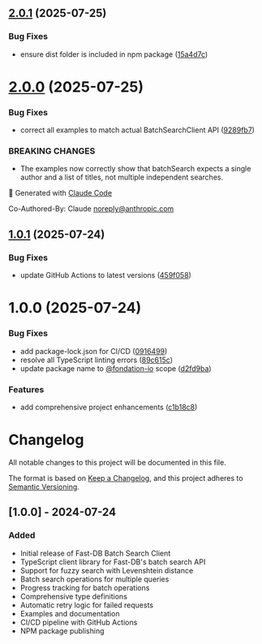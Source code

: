 ## [2.0.1](https://github.com/fondation-io/fast-db-batch-search-client/compare/v2.0.0...v2.0.1) (2025-07-25)

### Bug Fixes

- ensure dist folder is included in npm package ([15a4d7c](https://github.com/fondation-io/fast-db-batch-search-client/commit/15a4d7c84bd6d2cde6ef4b31f1b2dc5ae20a2546))

# [2.0.0](https://github.com/fondation-io/fast-db-batch-search-client/compare/v1.0.1...v2.0.0) (2025-07-25)

### Bug Fixes

- correct all examples to match actual BatchSearchClient API ([9289fb7](https://github.com/fondation-io/fast-db-batch-search-client/commit/9289fb7cfc38c99906cc3f014ed80572e43e2fcb))

### BREAKING CHANGES

- The examples now correctly show that batchSearch expects a single author and a list of titles, not multiple independent searches.

🤖 Generated with [Claude Code](https://claude.ai/code)

Co-Authored-By: Claude <noreply@anthropic.com>

## [1.0.1](https://github.com/fondation-io/fast-db-batch-search-client/compare/v1.0.0...v1.0.1) (2025-07-24)

### Bug Fixes

- update GitHub Actions to latest versions ([459f058](https://github.com/fondation-io/fast-db-batch-search-client/commit/459f05845132f742b8ac6f1cb103e5e6a4c9cb3a))

# 1.0.0 (2025-07-24)

### Bug Fixes

- add package-lock.json for CI/CD ([0916499](https://github.com/fondation-io/fast-db-batch-search-client/commit/0916499c779ac3f1d28512fbc98df155fe6c55c9))
- resolve all TypeScript linting errors ([89c615c](https://github.com/fondation-io/fast-db-batch-search-client/commit/89c615cfeec41b480f72b70cf7a32ae4706532a3))
- update package name to [@fondation-io](https://github.com/fondation-io) scope ([d2fd9ba](https://github.com/fondation-io/fast-db-batch-search-client/commit/d2fd9ba7699619894d4e699c8258f2c62f3581f7))

### Features

- add comprehensive project enhancements ([c1b18c8](https://github.com/fondation-io/fast-db-batch-search-client/commit/c1b18c868f1e214e92dfb65c2388daec74599920))

# Changelog

All notable changes to this project will be documented in this file.

The format is based on [Keep a Changelog](https://keepachangelog.com/en/1.0.0/),
and this project adheres to [Semantic Versioning](https://semver.org/spec/v2.0.0.html).

## [1.0.0] - 2024-07-24

### Added

- Initial release of Fast-DB Batch Search Client
- TypeScript client library for Fast-DB's batch search API
- Support for fuzzy search with Levenshtein distance
- Batch search operations for multiple queries
- Progress tracking for batch operations
- Comprehensive type definitions
- Automatic retry logic for failed requests
- Examples and documentation
- CI/CD pipeline with GitHub Actions
- NPM package publishing
